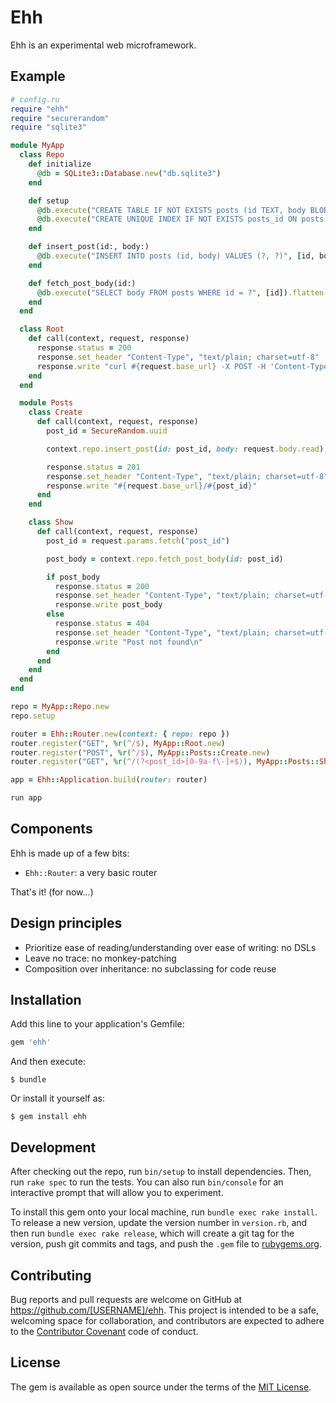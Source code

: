 # Ehh

Ehh is an experimental web microframework.

## Example

```ruby
# config.ru
require "ehh"
require "securerandom"
require "sqlite3"

module MyApp
  class Repo
    def initialize
      @db = SQLite3::Database.new("db.sqlite3")
    end

    def setup
      @db.execute("CREATE TABLE IF NOT EXISTS posts (id TEXT, body BLOB)")
      @db.execute("CREATE UNIQUE INDEX IF NOT EXISTS posts_id ON posts (id)")
    end

    def insert_post(id:, body:)
      @db.execute("INSERT INTO posts (id, body) VALUES (?, ?)", [id, body])
    end

    def fetch_post_body(id:)
      @db.execute("SELECT body FROM posts WHERE id = ?", [id]).flatten.first
    end
  end

  class Root
    def call(context, request, response)
      response.status = 200
      response.set_header "Content-Type", "text/plain; charset=utf-8"
      response.write "curl #{request.base_url} -X POST -H 'Content-Type: text/plain' -d 'Hello, world!'\n"
    end
  end

  module Posts
    class Create
      def call(context, request, response)
        post_id = SecureRandom.uuid

        context.repo.insert_post(id: post_id, body: request.body.read)

        response.status = 201
        response.set_header "Content-Type", "text/plain; charset=utf-8"
        response.write "#{request.base_url}/#{post_id}"
      end
    end

    class Show
      def call(context, request, response)
        post_id = request.params.fetch("post_id")

        post_body = context.repo.fetch_post_body(id: post_id)

        if post_body
          response.status = 200
          response.set_header "Content-Type", "text/plain; charset=utf-8"
          response.write post_body
        else
          response.status = 404
          response.set_header "Content-Type", "text/plain; charset=utf-8"
          response.write "Post not found\n"
        end
      end
    end
  end
end

repo = MyApp::Repo.new
repo.setup

router = Ehh::Router.new(context: { repo: repo })
router.register("GET", %r(^/$), MyApp::Root.new)
router.register("POST", %r(^/$), MyApp::Posts::Create.new)
router.register("GET", %r(^/(?<post_id>[0-9a-f\-]+$)), MyApp::Posts::Show.new)

app = Ehh::Application.build(router: router)

run app
```

## Components

Ehh is made up of a few bits:

- `Ehh::Router`: a very basic router

That's it! (for now...)

## Design principles

- Prioritize ease of reading/understanding over ease of writing: no DSLs
- Leave no trace: no monkey-patching
- Composition over inheritance: no subclassing for code reuse

## Installation

Add this line to your application's Gemfile:

```ruby
gem 'ehh'
```

And then execute:

    $ bundle

Or install it yourself as:

    $ gem install ehh

## Development

After checking out the repo, run `bin/setup` to install dependencies. Then, run `rake spec` to run the tests. You can also run `bin/console` for an interactive prompt that will allow you to experiment.

To install this gem onto your local machine, run `bundle exec rake install`. To release a new version, update the version number in `version.rb`, and then run `bundle exec rake release`, which will create a git tag for the version, push git commits and tags, and push the `.gem` file to [rubygems.org](https://rubygems.org).

## Contributing

Bug reports and pull requests are welcome on GitHub at https://github.com/[USERNAME]/ehh. This project is intended to be a safe, welcoming space for collaboration, and contributors are expected to adhere to the [Contributor Covenant](http://contributor-covenant.org) code of conduct.


## License

The gem is available as open source under the terms of the [MIT License](http://opensource.org/licenses/MIT).

